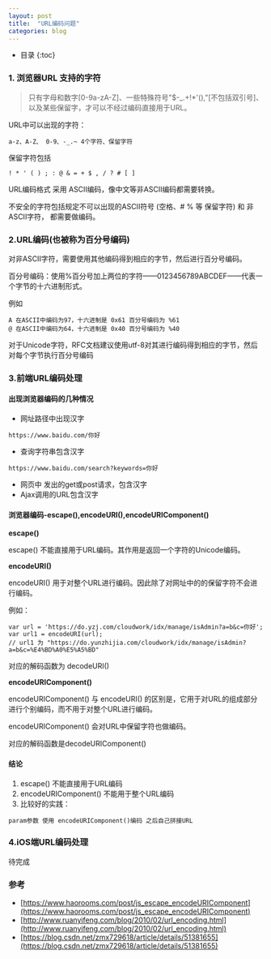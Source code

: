 ```yaml
---
layout: post
title:  "URL编码问题"
categories: blog
---
```


* 目录
{:toc}

### 1. 浏览器URL 支持的字符

> 只有字母和数字[0-9a-zA-Z]、一些特殊符号"$-_.+!*'(),"[不包括双引号]、以及某些保留字，才可以不经过编码直接用于URL。

URL中可以出现的字符： 
```
a-z、A-Z、 0-9、-_.~ 4个字符、保留字符
```

保留字符包括  
```
! * ' ( ) ; : @ & = + $ , / ? # [ ]
```

URL编码格式 采用 ASCII编码，像中文等非ASCII编码都需要转换。

不安全的字符包括规定不可以出现的ASCII符号 (空格、# % 等 保留字符) 和 非ASCII字符， 都需要做编码。

### 2.URL编码(也被称为百分号编码) 

对非ASCII字符，需要使用其他编码得到相应的字节，然后进行百分号编码。

百分号编码：使用%百分号加上两位的字符——0123456789ABCDEF——代表一个字节的十六进制形式。

例如 
```
A 在ASCII中编码为97，十六进制是 0x61 百分号编码为 %61
@ 在ASCII中编码为64，十六进制是 0x40 百分号编码为 %40
```

对于Unicode字符，RFC文档建议使用utf-8对其进行编码得到相应的字节，然后对每个字节执行百分号编码

### 3.前端URL编码处理
#### 出现浏览器编码的几种情况
- 网址路径中出现汉字
```
https://www.baidu.com/你好
```

- 查询字符串包含汉字
```
https://www.baidu.com/search?keywords=你好
```

- 网页中 发出的get或post请求，包含汉字
- Ajax调用的URL包含汉字

#### 浏览器编码-escape(),encodeURI(),encodeURIComponent()
**escape()**

escape() 不能直接用于URL编码。其作用是返回一个字符的Unicode编码。

**encodeURI()**

encodeURI() 用于对整个URL进行编码。因此除了对网址中的的保留字符不会进行编码。

例如：
```
var url = 'https://do.yzj.com/cloudwork/idx/manage/isAdmin?a=b&c=你好';
var url1 = encodeURI(url);
// url1 为 "https://do.yunzhijia.com/cloudwork/idx/manage/isAdmin?a=b&c=%E4%BD%A0%E5%A5%BD"
```

对应的解码函数为 decodeURI()

**encodeURIComponent()**

encodeURIComponent() 与 encodeURI() 的区别是，它用于对URL的组成部分进行个别编码，而不用于对整个URL进行编码。

encodeURIComponent() 会对URL中保留字符也做编码。

对应的解码函数是decodeURIComponent()

#### 结论

1. escape() 不能直接用于URL编码
2. encodeURIComponent() 不能用于整个URL编码
3. 比较好的实践：

```
param参数 使用 encodeURIComponent()编码 之后自己拼接URL
```

### 4.iOS端URL编码处理

待完成

### 参考

- [https://www.haorooms.com/post/js_escape_encodeURIComponent](https://www.haorooms.com/post/js_escape_encodeURIComponent)
- [http://www.ruanyifeng.com/blog/2010/02/url_encoding.html](http://www.ruanyifeng.com/blog/2010/02/url_encoding.html)
- [https://blog.csdn.net/zmx729618/article/details/51381655](https://blog.csdn.net/zmx729618/article/details/51381655)
